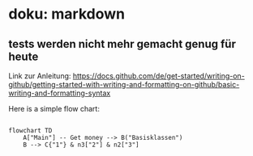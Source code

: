 # doku: markdown
## tests werden nicht mehr gemacht genug für heute

Link zur Anleitung: https://docs.github.com/de/get-started/writing-on-github/getting-started-with-writing-and-formatting-on-github/basic-writing-and-formatting-syntax

Here is a simple flow chart:

```mermaid

flowchart TD
    A["Main"] -- Get money --> B("Basisklassen")
    B --> C{"1"} & n3["2"] & n2["3"]

```

